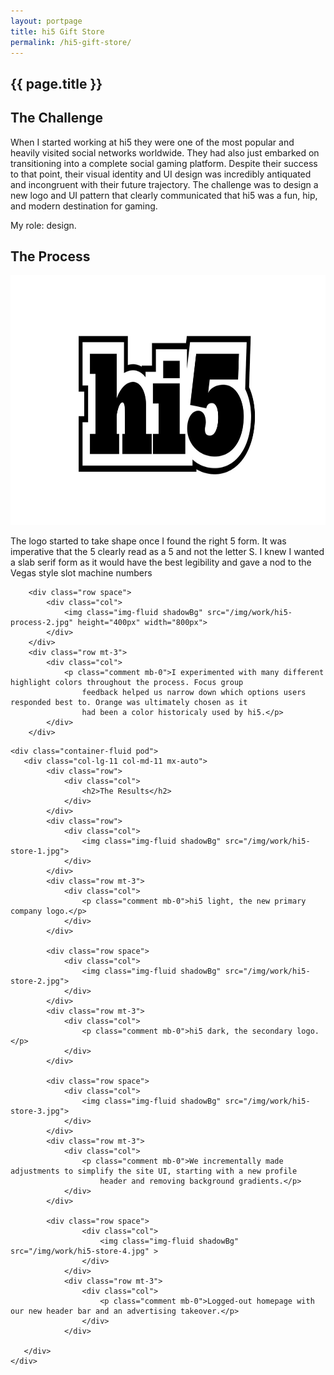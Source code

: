 ```yaml
---
layout: portpage
title: hi5 Gift Store
permalink: /hi5-gift-store/
---
```

<section id="portfolioHero">
        <div class="container-fluid">
            <div class="row">
                <div class="col-lg-11 col-md-11 mx-auto">
                    <h1 class="text-center">{{ page.title }}</h1>
                </div>
            </div>
             <div class="row">
               <div class="bar mx-auto"></div> 
            </div> 
        </div>
    </section>
<section id="portfolioMain">
       
<!--the challenge-->

<div class="container-fluid pod">
   <div class="col-lg-11 col-md-11 mx-auto">
        <div class="row">
            <div class="col">
                <h2>The Challenge</h2>
                <p>When I started working at hi5 they were one of the most popular and heavily visited social networks
                    worldwide. They had also just embarked on transitioning into a complete social gaming platform. Despite their
                    success to that point, their visual identity and UI design was incredibly antiquated and incongruent with
                    their future trajectory. The challenge was to design a new logo and UI pattern that clearly communicated
                    that hi5 was a fun, hip, and modern destination for gaming.</p>
                    <p class="role">My role: design.</p>
            </div>
        </div>
   </div>
</div>

<!--the challenge end -->


<!--the process-->
<div class="container-fluid pod">
<div class="col-lg-11 col-md-11 mx-auto">
        <div class="row">
            <div class="col">
                <h2>The Process</h2>
            </div>
        </div>
        <div class="row">
            <div class="col">
                <img class="img-fluid shadowBg" src="/img/work/hi5-process-1.jpg" height="400px" width="800px">
            </div>
        </div>
        <div class="row mt-3">
            <div class="col">
                <p class="comment mb-0">The logo started to take shape once I found the right 5 form. It was imperative that
                    the 5 clearly read as a 5 and not the letter S. I knew I wanted a slab serif form as it would have the best
                    legibility and gave a nod to the Vegas style slot machine numbers</p>
            </div>
        </div>
    
        <div class="row space">
            <div class="col">
                <img class="img-fluid shadowBg" src="/img/work/hi5-process-2.jpg" height="400px" width="800px">
            </div>
        </div>
        <div class="row mt-3">
            <div class="col">
                <p class="comment mb-0">I experimented with many different highlight colors throughout the process. Focus group
                    feedback helped us narrow down which options users responded best to. Orange was ultimately chosen as it
                    had been a color historicaly used by hi5.</p>
            </div>
        </div>
</div>
</div>
<!--the process end-->

<!--the final product-->

    <div class="container-fluid pod">
       <div class="col-lg-11 col-md-11 mx-auto">
            <div class="row">
                <div class="col">
                    <h2>The Results</h2>
                </div>
            </div>
            <div class="row">
                <div class="col">
                    <img class="img-fluid shadowBg" src="/img/work/hi5-store-1.jpg">
                </div>
            </div>
            <div class="row mt-3">
                <div class="col">
                    <p class="comment mb-0">hi5 light, the new primary company logo.</p>
                </div>
            </div>
    
            <div class="row space">
                <div class="col">
                    <img class="img-fluid shadowBg" src="/img/work/hi5-store-2.jpg">
                </div>
            </div>
            <div class="row mt-3">
                <div class="col">
                    <p class="comment mb-0">hi5 dark, the secondary logo.</p>
                </div>
            </div>
    
            <div class="row space">
                <div class="col">
                    <img class="img-fluid shadowBg" src="/img/work/hi5-store-3.jpg">
                </div>
            </div>
            <div class="row mt-3">
                <div class="col">
                    <p class="comment mb-0">We incrementally made adjustments to simplify the site UI, starting with a new profile
                        header and removing background gradients.</p>
                </div>
            </div>

            <div class="row space">
                    <div class="col">
                        <img class="img-fluid shadowBg" src="/img/work/hi5-store-4.jpg" >
                    </div>
                </div>
                <div class="row mt-3">
                    <div class="col">
                        <p class="comment mb-0">Logged-out homepage with our new header bar and an advertising takeover.</p>
                    </div>
                </div>

       </div>
    </div>

<!--the final product end-->

</section>